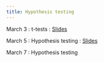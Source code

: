 ```yaml
---
title: Hypothesis testing
---
```


March 3
: t-tests
  : [Slides](https://sta711-s25.github.io/slides/lecture_18.pdf)
      
March 5
: Hypothesis testing
  : [Slides](https://sta711-s25.github.io/slides/lecture_19.pdf)

March 7
: Hypothesis testing
